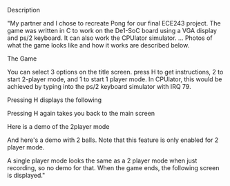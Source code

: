 Description

"My partner and I chose to recreate Pong for our final ECE243 project. The game was written in C to work on the De1-SoC board using a VGA display and ps/2 keyboard. It can also work the CPUlator simulator. ... Photos of what the game looks like and how it works are described below.

The Game


You can select 3 options on the title screen. press H to get instructions, 2 to start 2-player mode, and 1 to start 1 player mode. In CPUlator, this would be achieved by typing into the ps/2 keyboard simulator with IRQ 79.



Pressing H displays the following



Pressing H again takes you back to the main screen

Here is a demo of the 2player mode



And here's a demo with 2 balls. Note that this feature is only enabled for 2 player mode.



A single player mode looks the same as a 2 player mode when just recording, so no demo for that. When the game ends, the following screen is displayed."

